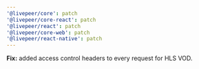 ```yaml
---
'@livepeer/core': patch
'@livepeer/core-react': patch
'@livepeer/react': patch
'@livepeer/core-web': patch
'@livepeer/react-native': patch
---
```


**Fix:** added access control headers to every request for HLS VOD.
